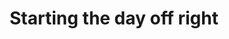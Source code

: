 ---
categories: [photos]
title: Starting the day off right #PiDay
added-at: March 14, 2015 at 12:37PM
thumbnail: http://scontent.cdninstagram.com/hphotos-xaf1/t51.2885-15/e15/11033016_585585024911051_1116536707_n.jpg
source: https://instagram.com/p/0Nw85kIyUL/
---
